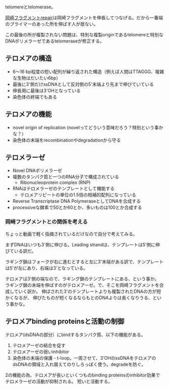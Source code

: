 telomereとtelomerase。

[岡崎フラグメントrepair](岡崎フラグメントrepair.md)は岡崎フラグメントを伸長してつなげる。だから一番端のプライマーのあった所を伸ばす人が居ない。

この最後の所が複製されない問題は、特別な複製originであるtelomereと特別なDNAポリメラーゼであるtelomeraseが修正する。

## テロメアの構造

- 6〜16 bp程度の短い配列が繰り返された構造（例えば人間はTTAGGG、複雑な生物はだいたい6bp）
- 最後に3'側だけssDNAとして反対側の5'末端より先まで伸びていている
- 伸長用に最後は3'OHとなっている
- 染色体の終端でもある

## テロメアの機能

- novel origin of replication (novelってどういう意味だろう？特別という事かな？）
- 染色体の末端をrecombinationやdegradationから守る

## テロメラーゼ

- Novel DNAポリメラーゼ
- 複数のタンパク質と一つのRNA分子で構成されている
    - Ribonucleoprotein complex (RNP)
- RNAはテロメラーゼのテンプレートとして機能する
   - テロメアリピートの単位の1.5倍の相補的配列になっている
- Reverse Transcriptase DNA  PolymeraseとしてDNAを合成する
- processiveな酵素で50とか60とか、多いものは100とか合成する

### 岡﨑フラグメントとの関係を考える

ちょっと動画で軽く指摘されているだけなので自分で考えてみる。

まずDNAはいつも3'側に伸びる。Leading strandは、テンプレートは5'側に伸びている訳だ。

ラギング鎖はフォークが右に進むとすると左に3'末端がある訳で、テンプレートは5'が左にあり、右端は3'となっている。

テロメアは3'側の端なので、ラギング鎖のテンプレートにある、という事か。
ラギング鎖の末端を伸ばすのがテロメアーゼ。で、そこを岡崎フラグメントを合成していく訳か。
伸ばされた3'のテンプレートよりも複製されたDNAの方が短かくなるが、
伸びたものが短くなるならもとのDNAよりは長くなりうる、という事かな。

## テロメアbinding proteinsと活動の制御

テロメア(dsDNAの部分）にbindするタンパク質、以下の機能がある。

1. テロメアーゼの結合を促す
2. テロメアーゼの弱いinhibitor
3. 染色体の末端の保護 - t-loop。一周させて、3'OHのssDNAをテロメアのdsDNAの領域と入れ替えてのりしろっぽく使う。degradeを防ぐ。

2の機能の為、テロメアが長いといくつものbinding proteinsのinhibitor効果でテロメラーゼの活動が抑制される。
短いと活動する。
